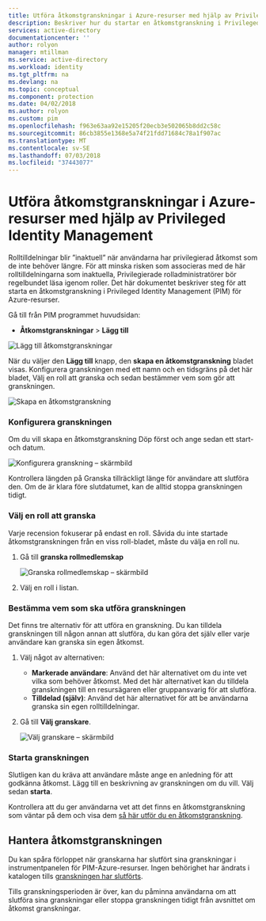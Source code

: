 ```yaml
---
title: Utföra åtkomstgranskningar i Azure-resurser med hjälp av Privileged Identity Management | Microsoft Docs
description: Beskriver hur du startar en åtkomstgranskning i Privileged Identity Management för Azure-resurser
services: active-directory
documentationcenter: ''
author: rolyon
manager: mtillman
ms.service: active-directory
ms.workload: identity
ms.tgt_pltfrm: na
ms.devlang: na
ms.topic: conceptual
ms.component: protection
ms.date: 04/02/2018
ms.author: rolyon
ms.custom: pim
ms.openlocfilehash: f963e63aa92e15205f20ecb3e502065b8dd2c58c
ms.sourcegitcommit: 86cb3855e1368e5a74f21fdd71684c78a1f907ac
ms.translationtype: MT
ms.contentlocale: sv-SE
ms.lasthandoff: 07/03/2018
ms.locfileid: "37443077"
---
```

# <a name="perform-access-reviews-in-azure-resources-by-using-privileged-identity-management"></a>Utföra åtkomstgranskningar i Azure-resurser med hjälp av Privileged Identity Management
Rolltilldelningar blir ”inaktuell” när användarna har privilegierad åtkomst som de inte behöver längre. För att minska risken som associeras med de här rolltilldelningarna som inaktuella, Privilegierade rolladministratörer bör regelbundet läsa igenom roller. Det här dokumentet beskriver steg för att starta en åtkomstgranskning i Privileged Identity Management (PIM) för Azure-resurser.

Gå till från PIM programmet huvudsidan:

* **Åtkomstgranskningar** > **Lägg till**

![Lägg till åtkomstgranskningar](media/azure-pim-resource-rbac/rbac-access-review-home.png)

När du väljer den **Lägg till** knapp, den **skapa en åtkomstgranskning** bladet visas. Konfigurera granskningen med ett namn och en tidsgräns på det här bladet, Välj en roll att granska och sedan bestämmer vem som gör att granskningen.

![Skapa en åtkomstgranskning](media/azure-pim-resource-rbac/rbac-create-access-review.png)

### <a name="configure-the-review"></a>Konfigurera granskningen
Om du vill skapa en åtkomstgranskning Döp först och ange sedan ett start- och datum.

![Konfigurera granskning – skärmbild](media/azure-pim-resource-rbac/rbac-access-review-setting-1.png)

Kontrollera längden på Granska tillräckligt länge för användare att slutföra den. Om de är klara före slutdatumet, kan de alltid stoppa granskningen tidigt.

### <a name="choose-a-role-to-review"></a>Välj en roll att granska
Varje recension fokuserar på endast en roll. Såvida du inte startade åtkomstgranskningen från en viss roll-bladet, måste du välja en roll nu.

1. Gå till **granska rollmedlemskap**
   
    ![Granska rollmedlemskap – skärmbild](media/azure-pim-resource-rbac/rbac-access-review-setting-2.png)
2. Välj en roll i listan.

### <a name="decide-who-will-perform-the-review"></a>Bestämma vem som ska utföra granskningen
Det finns tre alternativ för att utföra en granskning. Du kan tilldela granskningen till någon annan att slutföra, du kan göra det själv eller varje användare kan granska sin egen åtkomst.

1. Välj något av alternativen:
   
   * **Markerade användare**: Använd det här alternativet om du inte vet vilka som behöver åtkomst. Med det här alternativet kan du tilldela granskningen till en resursägaren eller gruppansvarig för att slutföra.
   * **Tilldelad (själv)**: Använd det här alternativet för att be användarna granska sin egen rolltilldelningar.
   
2. Gå till **Välj granskare**.
   
    ![Välj granskare – skärmbild](media/azure-pim-resource-rbac/rbac-access-review-setting-3.png)

### <a name="start-the-review"></a>Starta granskningen
Slutligen kan du kräva att användare måste ange en anledning för att godkänna åtkomst. Lägg till en beskrivning av granskningen om du vill. Välj sedan **starta**.

Kontrollera att du ger användarna vet att det finns en åtkomstgranskning som väntar på dem och visa dem [så här utför du en åtkomstgranskning](pim-resource-roles-perform-access-review.md).

## <a name="manage-the-access-review"></a>Hantera åtkomstgranskningen
Du kan spåra förloppet när granskarna har slutfört sina granskningar i instrumentpanelen för PIM-Azure-resurser. Ingen behörighet har ändrats i katalogen tills [granskningen har slutförts](pim-resource-roles-complete-access-review.md).

Tills granskningsperioden är över, kan du påminna användarna om att slutföra sina granskningar eller stoppa granskningen tidigt från avsnittet om åtkomst granskningar.

